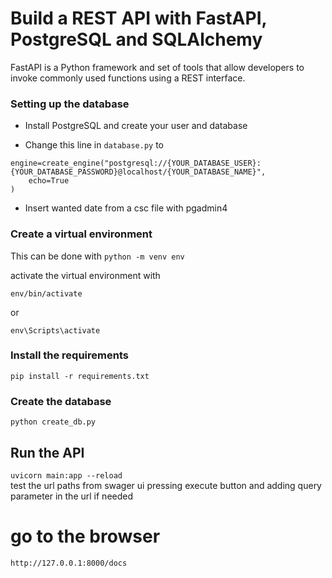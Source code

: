 # Build a REST API with FastAPI, PostgreSQL and SQLAlchemy
FastAPI is a Python framework and set of tools that allow developers to invoke commonly used functions using a REST interface. 



### Setting up the database

* Install PostgreSQL and create your user and database

* Change this line in ` database.py ` to 

``` 
engine=create_engine("postgresql://{YOUR_DATABASE_USER}:{YOUR_DATABASE_PASSWORD}@localhost/{YOUR_DATABASE_NAME}",
    echo=True
)
```
* Insert wanted date from a csc file with pgadmin4

### Create a virtual environment
This can be done with 
``` python -m venv env ```

activate the virtual environment with 

``` 
env/bin/activate
```

or 

```
env\Scripts\activate
```



### Install the requirements 

``` 
pip install -r requirements.txt
```

### Create the database
``` python create_db.py ```

## Run the API
``` uvicorn main:app --reload ```  
test the url paths from swager ui pressing execute button and adding query parameter in the url if needed

# go to the browser  

``` http://127.0.0.1:8000/docs ``` 


